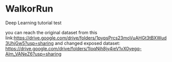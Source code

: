 # WalkorRun
Deep Learning tutorial test

you can reach the original dataset from this link:https://drive.google.com/drive/folders/1pypsPrcs23moVuAHGt3tBXWud3UhjGw5?usp=sharing
and changed exposed dataset: https://drive.google.com/drive/folders/1loqNjh8jy4ieV1vX0yegq-Alm_VANeZ6?usp=sharing
